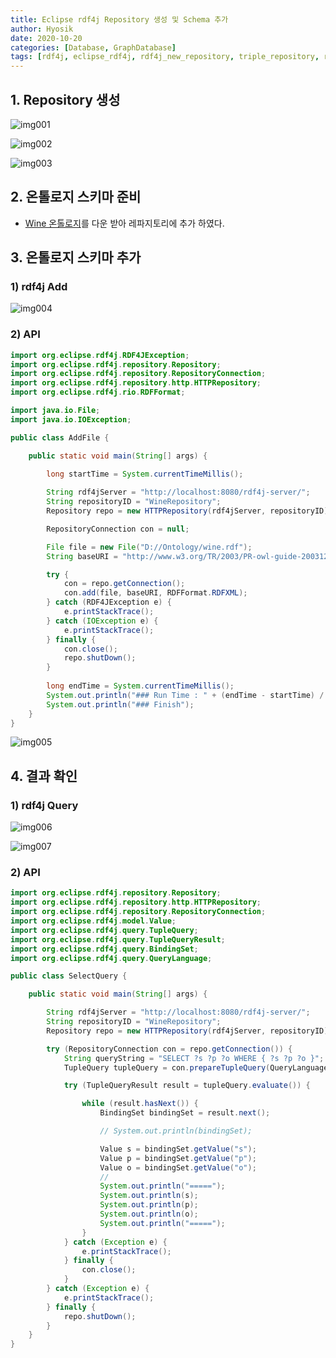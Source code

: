 ```yaml
---
title: Eclipse rdf4j Repository 생성 및 Schema 추가
author: Hyosik
date: 2020-10-20
categories: [Database, GraphDatabase]
tags: [rdf4j, eclipse_rdf4j, rdf4j_new_repository, triple_repository, rdf4j_add_schema, rdf4j_add_rdf, rdf4j_add_triple]
---
```


## 1. Repository 생성

![img001](/assets/img/2020-10-20-eclipse-rdf4j-new-repository-add-schema/img001.png)

![img002](/assets/img/2020-10-20-eclipse-rdf4j-new-repository-add-schema/img002.png)

![img003](/assets/img/2020-10-20-eclipse-rdf4j-new-repository-add-schema/img003.png)

## 2. 온톨로지 스키마 준비

* [Wine 온톨로지](https://www.w3.org/TR/2004/REC-owl-guide-20040210/wine.rdf)를 다운 받아 레파지토리에 추가 하였다.

## 3. 온톨로지 스키마 추가

### 1) rdf4j Add

![img004](/assets/img/2020-10-20-eclipse-rdf4j-new-repository-add-schema/img004.png)

### 2) API

```java
import org.eclipse.rdf4j.RDF4JException;
import org.eclipse.rdf4j.repository.Repository;
import org.eclipse.rdf4j.repository.RepositoryConnection;
import org.eclipse.rdf4j.repository.http.HTTPRepository;
import org.eclipse.rdf4j.rio.RDFFormat;

import java.io.File;
import java.io.IOException;

public class AddFile {

	public static void main(String[] args) {
		
		long startTime = System.currentTimeMillis();

		String rdf4jServer = "http://localhost:8080/rdf4j-server/";
		String repositoryID = "WineRepository";
		Repository repo = new HTTPRepository(rdf4jServer, repositoryID);

		RepositoryConnection con = null;

		File file = new File("D://Ontology/wine.rdf");
		String baseURI = "http://www.w3.org/TR/2003/PR-owl-guide-20031209/wine#";

		try {
			con = repo.getConnection();
			con.add(file, baseURI, RDFFormat.RDFXML);
		} catch (RDF4JException e) {
			e.printStackTrace();
		} catch (IOException e) {
			e.printStackTrace();
		} finally {
			con.close();
			repo.shutDown();
		}
		
		long endTime = System.currentTimeMillis();
		System.out.println("### Run Time : " + (endTime - startTime) / 1000.0 + "sec");
		System.out.println("### Finish");
	}
}
```

![img005](/assets/img/2020-10-20-eclipse-rdf4j-new-repository-add-schema/img005.png)

## 4. 결과 확인

### 1) rdf4j Query

![img006](/assets/img/2020-10-20-eclipse-rdf4j-new-repository-add-schema/img006.png)

![img007](/assets/img/2020-10-20-eclipse-rdf4j-new-repository-add-schema/img007.png)

### 2) API

```java
import org.eclipse.rdf4j.repository.Repository;
import org.eclipse.rdf4j.repository.http.HTTPRepository;
import org.eclipse.rdf4j.repository.RepositoryConnection;
import org.eclipse.rdf4j.model.Value;
import org.eclipse.rdf4j.query.TupleQuery;
import org.eclipse.rdf4j.query.TupleQueryResult;
import org.eclipse.rdf4j.query.BindingSet;
import org.eclipse.rdf4j.query.QueryLanguage;

public class SelectQuery {

	public static void main(String[] args) {

		String rdf4jServer = "http://localhost:8080/rdf4j-server/";
		String repositoryID = "WineRepository";
		Repository repo = new HTTPRepository(rdf4jServer, repositoryID);

		try (RepositoryConnection con = repo.getConnection()) {
			String queryString = "SELECT ?s ?p ?o WHERE { ?s ?p ?o }";
			TupleQuery tupleQuery = con.prepareTupleQuery(QueryLanguage.SPARQL, queryString);

			try (TupleQueryResult result = tupleQuery.evaluate()) {

				while (result.hasNext()) {
					BindingSet bindingSet = result.next();

					// System.out.println(bindingSet);

					Value s = bindingSet.getValue("s");
					Value p = bindingSet.getValue("p");
					Value o = bindingSet.getValue("o");
					//
					System.out.println("=====");
					System.out.println(s);
					System.out.println(p);
					System.out.println(o);
					System.out.println("=====");
				}
			} catch (Exception e) {
				e.printStackTrace();
			} finally {
				con.close();
			}
		} catch (Exception e) {
			e.printStackTrace();
		} finally {
			repo.shutDown();
		}
	}
}
```
